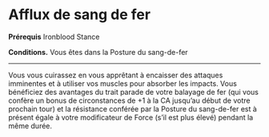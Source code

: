 # Afflux de sang de fer

<p><strong>Prérequis</strong> Ironblood Stance</p>
<p><strong>Conditions.</strong> Vous êtes dans la Posture du sang-de-fer</p>
<hr>
<p>Vous vous cuirassez en vous apprêtant à encaisser des attaques imminentes et à utiliser vos muscles pour absorber les impacts. Vous bénéficiez des avantages du trait parade de votre balayage de fer (qui vous confère un bonus de circonstances de +1 à la CA jusqu’au début de votre prochain tour) et la résistance conférée par la Posture du sang-de-fer est à présent égale à votre modificateur de Force (s’il est plus élevé) pendant la même durée.</p>